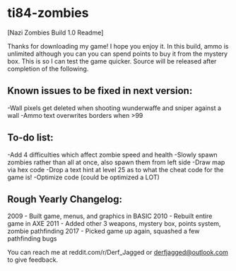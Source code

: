 # ti84-zombies
[Nazi Zombies Build 1.0 Readme]

Thanks for downloading my game! I hope you enjoy it.
In this build, ammo is unlimited although you can you can spend points to buy it from the mystery box.
This is so I can test the game quicker. Source will be released after completion of the following.


Known issues to be fixed in next version:
----------------------------------------
-Wall pixels get deleted when shooting wunderwaffe and sniper against a wall
-Ammo text overwrites borders when >99

To-do list:
----------
-Add 4 difficulties which affect zombie speed and health
-Slowly spawn zombies rather than all at once, also spawn them from left side
-Draw map via hex code
-Drop a text hint at level 25 as to what the cheat code for the game is!
-Optimize code (could be optimized a LOT)

Rough Yearly Changelog:
---------------
2009 - Built game, menus, and graphics in BASIC
2010 - Rebuilt entire game in AXE
2011 - Added other 3 weapons, mystery box, points system, zombie pathfinding
2017 - Picked game up again, squashed a few pathfinding bugs

You can reach me at reddit.com/r/Derf_Jagged or derfjagged@outlook.com to give feedback.
